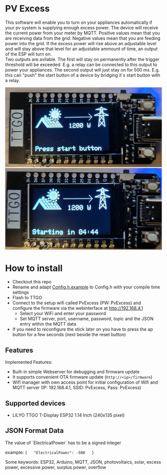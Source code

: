 # PV Excess
This software will enable you to turn on your appliances automatically if your pv system is supplying enough excess power.
The device will receive the current power from your meter by MQTT. Positive values mean that you are receiving data from the grid. 
Negative values mean that you are feeding power into the grid.
If the excess power will rise above an adjustable level and will stay above that level for an adjustable ammount of time, 
an output of the ESP will turn on.  
Two outputs are avilable. The first will stay on permanently after the trigger threshold will be exceeded. E.g. a relay can be connected 
to this output to power your appliances. The second output will just stay on for 500 ms. E.g. this can "push" the start button of a device by bridging it´s start button with a relay.

![Welcome screen](https://github.com/otti/PvExcess/blob/main/pics/display_scrren1.jpg)
![Waiting for excess power screen](https://github.com/otti/PvExcess/blob/main/pics/display_scrren2.jpg)

# How to install
* Checkout this repo
* Rename and adapt [Config.h.example](https://github.com/otti/PvExcess/blob/master/SRC/PvExcess/Config.h.example) to Config.h with your compile time settings
* Flash to TTGO
* Connect to the setup wifi called PvExcess (PW: PvExcess) and configure the firmware via the webinterface at http://192.168.4.1
   * Select your WiFi and enter your password
   * Set MQTT server, port, username, password, topic and the JSON entry within the MQTT data
* If you need to reconfigure the stick later on you have to press the ap button for a few seconds (next beside the reset button)

## Features
Implemented Features:
* Built-in simple Webserver for debugging and firmware update
* It supports convenient OTA firmware update (`http://<ip>/firmware`)
* Wifi manager with own access point for initial configuration of Wifi and MQTT server (IP: 192.168.4.1, SSID: PvExcess, Pass: PvExcess)

## Supported devices
* LILYO TTGO T-Display ESP32 1.14 Inch (240x135 pixel)


## JSON Format Data

The value of ´ElectricalPower´ has to be a signed integer

example:
`{  
  "ElectricalPower": -500  
}`  

Some keywords:
ESP32, Arduino, MQTT, JSON,  photovoltaics, solar, excess power, excessive power, surplus power, overflow






